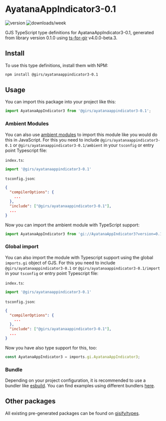 
# AyatanaAppIndicator3-0.1

![version](https://img.shields.io/npm/v/@girs/ayatanaappindicator3-0.1)
![downloads/week](https://img.shields.io/npm/dw/@girs/ayatanaappindicator3-0.1)


GJS TypeScript type definitions for AyatanaAppIndicator3-0.1, generated from library version 0.1.0 using [ts-for-gir](https://github.com/gjsify/ts-for-gir) v4.0.0-beta.3.


## Install

To use this type definitions, install them with NPM:
```bash
npm install @girs/ayatanaappindicator3-0.1
```

## Usage

You can import this package into your project like this:
```ts
import AyatanaAppIndicator3 from '@girs/ayatanaappindicator3-0.1';
```

### Ambient Modules

You can also use [ambient modules](https://github.com/gjsify/ts-for-gir/tree/main/packages/cli#ambient-modules) to import this module like you would do this in JavaScript.
For this you need to include `@girs/ayatanaappindicator3-0.1` or `@girs/ayatanaappindicator3-0.1/ambient` in your `tsconfig` or entry point Typescript file:

`index.ts`:
```ts
import '@girs/ayatanaappindicator3-0.1'
```

`tsconfig.json`:
```json
{
  "compilerOptions": {
    ...
  },
  "include": ["@girs/ayatanaappindicator3-0.1"],
  ...
}
```

Now you can import the ambient module with TypeScript support: 

```ts
import AyatanaAppIndicator3 from 'gi://AyatanaAppIndicator3?version=0.1';
```

### Global import

You can also import the module with Typescript support using the global `imports.gi` object of GJS.
For this you need to include `@girs/ayatanaappindicator3-0.1` or `@girs/ayatanaappindicator3-0.1/import` in your `tsconfig` or entry point Typescript file:

`index.ts`:
```ts
import '@girs/ayatanaappindicator3-0.1'
```

`tsconfig.json`:
```json
{
  "compilerOptions": {
    ...
  },
  "include": ["@girs/ayatanaappindicator3-0.1"],
  ...
}
```

Now you have also type support for this, too:

```ts
const AyatanaAppIndicator3 = imports.gi.AyatanaAppIndicator3;
```

### Bundle

Depending on your project configuration, it is recommended to use a bundler like [esbuild](https://esbuild.github.io/). You can find examples using different bundlers [here](https://github.com/gjsify/ts-for-gir/tree/main/examples).

## Other packages

All existing pre-generated packages can be found on [gjsify/types](https://github.com/gjsify/types).

